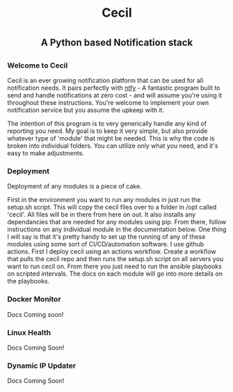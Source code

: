 <h1 align='center'> Cecil <h1> 
<h2 align='center'> A Python based Notification stack <h2> 

### Welcome to Cecil

Cecil is an ever growing notification platform that can be used for all notification needs. It pairs perfectly with [ntfy](https://ntfy.sh/) - A fantastic program built to send and handle notifications at zero cost - and will assume you're using it throughout these instructions. You're welcome to implement your own notification service but you assume the upkeep with it. 

The intention of this program is to very generically handle any kind of reporting you need. My goal is to keep it very simple, but also provide whatever type of 'module' that might be needed. This is why the code is broken into individual folders. You can utilize only what you need, and it's easy to make adjustments. 

### Deployment

Deployment of any modules is a piece of cake.

First in the environment you want to run any modules in just run the setup.sh script. This will copy the cecil files over to a folder in /opt called 'cecil'. All files will be in there from here on out. It also installs any dependancies that are needed for any modules using pip. From there, follow instructions on any individual module in the documentation below. One thing I will say is that it's pretty handy to set up the running of any of these modules using some sort of CI/CD/automation software. I use github actions. First I deploy cecil using an actions workflow. Create a workflow that pulls the cecil repo and then runs the setup.sh script on all servers you want to run cecil on. From there you just need to run the ansible playbooks on scripted intervals. The docs on each module will go into more details on the playbooks. 

### Docker Monitor
Docs Coming soon!

### Linux Health
Docs Coming Soon!

### Dynamic IP Updater
Docs Coming Soon!